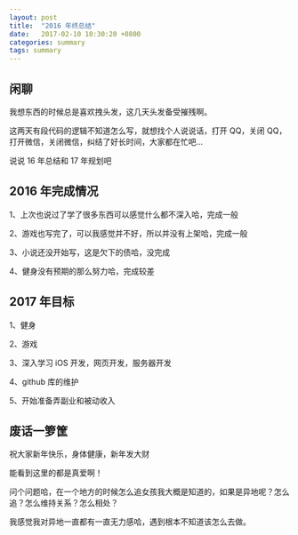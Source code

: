 ```yaml
---
layout: post
title:  "2016 年终总结"
date:   2017-02-10 10:30:20 +0800
categories: summary
tags: summary
---
```


## 闲聊  

我想东西的时候总是喜欢拽头发，这几天头发备受摧残啊。

这两天有段代码的逻辑不知道怎么写，就想找个人说说话，打开 QQ，关闭 QQ，打开微信，关闭微信，纠结了好长时间，大家都在忙吧...

说说 16 年总结和 17 年规划吧

## 2016 年完成情况  

1、上次也说过了学了很多东西可以感觉什么都不深入哈，完成一般

2、游戏也写完了，可以我感觉并不好，所以并没有上架哈，完成一般

3、小说还没开始写，这是欠下的债哈，没完成

4、健身没有预期的那么努力哈，完成较差

## 2017 年目标  

1、健身

2、游戏

3、深入学习 iOS 开发，网页开发，服务器开发

4、github 库的维护

5、开始准备弄副业和被动收入

## 废话一箩筐  

祝大家新年快乐，身体健康，新年发大财

能看到这里的都是真爱啊！

问个问题哈，在一个地方的时候怎么追女孩我大概是知道的，如果是异地呢？怎么追？怎么维持关系？怎么相处？

我感觉我对异地一直都有一直无力感哈，遇到根本不知道该怎么去做。  
